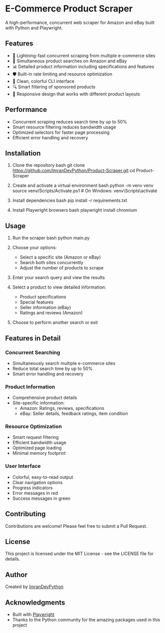 # E-Commerce Product Scraper

A high-performance, concurrent web scraper for Amazon and eBay built with Python and Playwright.

## Features

- 🚀 Lightning-fast concurrent scraping from multiple e-commerce sites
- 🔄 Simultaneous product searches on Amazon and eBay
- 📊 Detailed product information including specifications and features
- 🛡️ Built-in rate limiting and resource optimization
- 🎨 Clean, colorful CLI interface
- 🔍 Smart filtering of sponsored products
- 📱 Responsive design that works with different product layouts

## Performance

- Concurrent scraping reduces search time by up to 50%
- Smart resource filtering reduces bandwidth usage
- Optimized selectors for faster page processing
- Efficient error handling and recovery

## Installation

1. Clone the repository
bash
git clone https://github.com/ImranDevPython/Product-Scraper.git
cd Product-Scraper

2. Create and activate a virtual environment
bash
python -m venv venv
source venv/Scripts/Activate.ps1 # On Windows: venv\Scripts\activate

3. Install dependencies
bash
pip install -r requirements.txt

4. Install Playwright browsers
bash
playwright install chromium

## Usage

1. Run the scraper
bash
python main.py


2. Choose your options:
   - Select a specific site (Amazon or eBay)
   - Search both sites concurrently
   - Adjust the number of products to scrape

3. Enter your search query and view the results

4. Select a product to view detailed information:
   - Product specifications
   - Special features
   - Seller information (eBay)
   - Ratings and reviews (Amazon)

5. Choose to perform another search or exit

## Features in Detail

### Concurrent Searching
- Simultaneously search multiple e-commerce sites
- Reduce total search time by up to 50%
- Smart error handling and recovery

### Product Information
- Comprehensive product details
- Site-specific information:
  - Amazon: Ratings, reviews, specifications
  - eBay: Seller details, feedback ratings, item condition

### Resource Optimization
- Smart request filtering
- Efficient bandwidth usage
- Optimized page loading
- Minimal memory footprint

### User Interface
- Colorful, easy-to-read output
- Clear navigation options
- Progress indicators
- Error messages in red
- Success messages in green

## Contributing

Contributions are welcome! Please feel free to submit a Pull Request.

## License

This project is licensed under the MIT License - see the LICENSE file for details.

## Author

Created by [ImranDevPython](https://github.com/ImranDevPython)

## Acknowledgments

- Built with [Playwright](https://playwright.dev/)
- Thanks to the Python community for the amazing packages used in this project